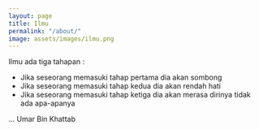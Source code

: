 ```yaml
---
layout: page
title: Ilmu
permalink: "/about/"
image: assets/images/ilmu.png
---
```


Ilmu ada tiga tahapan :
+ Jika seseorang memasuki tahap pertama dia akan sombong
+ Jika seseorang memasuki tahap kedua dia akan rendah hati
+ Jika seseorang memasuki tahap ketiga dia akan merasa dirinya tidak ada apa-apanya

... Umar Bin Khattab

